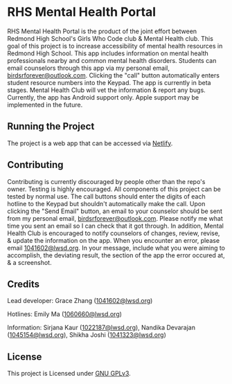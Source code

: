 # RHS Mental Health Portal
RHS Mental Health Portal is the product of the joint effort between Redmond High School's Girls Who Code club & Mental Health club. This goal of this project is to increase accessibility of mental health resources in Redmond High School. This app includes information on mental health professionals nearby and common mental health disorders. Students can email counselors through this app via my personal email, birdsrforever@outlook.com. Clicking the "call" button automatically enters student resource numbers into the Keypad. The app is currently in beta stages. Mental Health Club will vet the information & report any bugs. Currently, the app has Android support only. Apple support may be implemented in the future.

## Running the Project
The project is a web app that can be accessed via [Netlify](https://rhs-mental-health-portal.netlify.app/).

## Contributing
Contributing is currently discouraged by people other than the repo's owner. Testing is highly encouraged. All components of this project can be tested by normal use. The call buttons should enter the digits of each hotline to the Keypad but shouldn't automatically make the call. Upon clicking the "Send Email" button, an email to your counselor should be sent from my personal email, birdsrforever@outlook.com. Please notify me what time you sent an email so I can check that it got through. In addition, Mental Health Club is encouraged to notify counselors of changes, review, revise, & update the information on the app. When you encounter an error, please email 1041602@lwsd.org. In your message, include what you were aiming to accomplish, the deviating result, the section of the app the error occured at, & a screenshot.

## Credits
Lead developer: Grace Zhang (1041602@lwsd.org)

Hotlines: Emily Ma (1060660@lwsd.org)

Information: Sirjana Kaur (1022187@lwsd.org), Nandika Devarajan (1045154@lwsd.org), Shikha Joshi (1041323@lwsd.org)

## License
This project is Licensed under [GNU GPLv3](https://choosealicense.com/licenses/gpl-3.0/).
